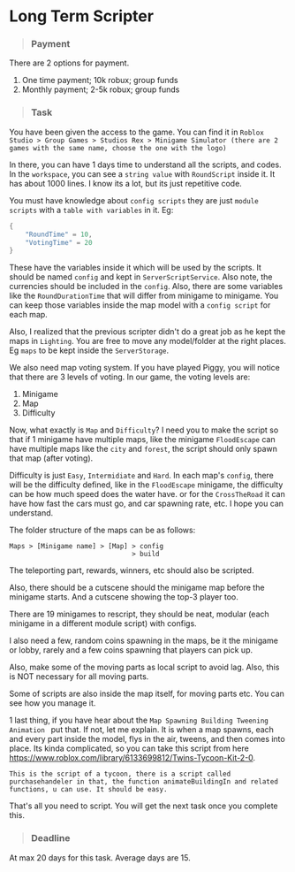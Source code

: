 # Long Term Scripter

> ### Payment

There are 2 options for payment.
1. One time payment; 10k robux; group funds
2. Monthly payment; 2-5k robux; group funds

> ### Task

You have been given the access to the game. You can find it in `Roblox Studio > Group Games > Studios Rex > Minigame Simulator (there are 2 games with the same name, choose the one with the logo)`

In there, you can have 1 days time to understand all the scripts, and codes. In the `workspace`, you can see a `string value` with `RoundScript` inside it. It has about 1000 lines. I know its a lot, but its just repetitive code. 

You must have knowledge about `config scripts` they are just `module scripts` with a `table with variables` in it. Eg:
```lua
{
	"RoundTime" = 10,
	"VotingTime" = 20
}
```
These have the variables inside it which will be used by the scripts. It should be named `config` and kept in `ServerScriptService`.
Also note, the currencies should be included in the `config`.
Also, there are some variables like the `RoundDurationTime` that will differ from minigame to minigame. You can keep those variables inside the map model with a `config script` for each map.

Also, I realized that the previous scripter didn't do a great job as he kept the maps in `Lighting`. You are free to move any model/folder at the right places. Eg `maps` to be kept inside the `ServerStorage`. 

We also need map voting system. If you have played Piggy, you will notice that there are 3 levels of voting. In our game, the voting levels are:
1. Minigame
2. Map
3. Difficulty

Now, what exactly is `Map` and `Difficulty`? I need you to make the script so that if 1 minigame have multiple maps, like the minigame `FloodEscape` can have multiple maps like the `city` and `forest`, the script should only spawn that map (after voting).

Difficulty is just `Easy`, `Intermidiate` and `Hard`. In each map's `config`, there will be the difficulty defined, like in the `FloodEscape` minigame, the difficulty can be how much speed does the water have. or for the `CrossTheRoad` it can have how fast the cars must go, and car spawning rate, etc. I hope you can understand.

The folder structure of the maps can be as follows:
``` text
Maps > [Minigame name] > [Map] > config
                               > build
```

The teleporting part, rewards, winners, etc should also be scripted.

Also, there should be a cutscene should the minigame map before the minigame starts.
And a cutscene showing the top-3 player too.

There are 19 minigames to rescript, they should be neat, modular (each minigame in a different module script) with configs.

I also need a few, random coins spawning in the maps, be it the minigame or lobby, rarely and a few coins spawning that players can pick up.

Also, make some of the moving parts as local script to avoid lag. Also, this is NOT necessary for all moving parts. 

Some of scripts are also inside the map itself, for moving parts etc. You can see how you manage it.

1 last thing, if you have hear about the `Map Spawning Building Tweening Animation ` put that. If not, let me explain. It is when a map spawns, each and every part inside the model, flys in the air, tweens, and then comes into place. Its kinda complicated, so you can take this script from here https://www.roblox.com/library/6133699812/Twins-Tycoon-Kit-2-0.

```text
This is the script of a tycoon, there is a script called purchasehandeler in that, the function animateBuildingIn and related functions, u can use. It should be easy.
```

That's all you need to script. You will get the next task once you complete this.

> ### Deadline

At max 20 days for this task. Average days are 15.
